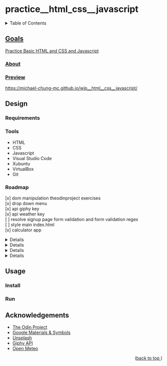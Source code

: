 # practice__html_css__javascript
<a name="readme-top"></a>
<details>
    <summary>Table of Contents</summary>
    <ol>
        <li><a href="#goals">Goals</a>
            <ul>
                <li><a href="#about">About</li>
                <li><a href="#preview">Preview</li>
            </ul>
        </li>
        <li><a href="#design">Design</li>
          <ul>
            <li><a href="#requirements">Tools</li>
            <li><a href="#tools">Tools</li>
            <li><a href="#roadmap">Roadmap</li>
          </ul>
        </li>
        <li><a href="#usage">Usage</a>
            <ul>
                <li><a href="#install">Install</li>
                <li><a href="#run">Run</li>
            </ul>
        </li>
        <li><a href="#acknowledgements">Acknowledgements</li>
    </ol>
</details>

## Goals
Practice Basic HTML and CSS and Javascript
### About
### Preview
https://michael-chung-mc.github.io/wip__html__css__javascript/
## Design
### Requirements
### Tools
* HTML
* CSS
* Javascript
* Visual Studio Code
* Xubuntu
* VirtualBox
* Git
### Roadmap
[x] dom manipulation theodinproject exercises  
[x] drop down menu  
[x] api giphy key  
[x] api weather key  
[ ] resolve signup page form validation and form validation regex  
[ ] style main index.html  
[x] calculator app
<details>
</summary>signup page</summary>

  - [x] sidebar design
  - [x] form validation
</details>


 <details>
 </summary>form validation regex</summary>

  - [x] JavaScript checks validation as the user progresses through the form. When a user leaves a form field, it should automatically validate that field.
  - [ ] Test out all possible cases.
  - [x] style validations with CSS by using the :valid and :invalid pseudo-classes
  </details>


<details>
</summary>image carousel</summary>

  - [x] next & previous to slide images
  - [x] arrow buttons to cycle images
  - [x] navigation dots to show image and also slide
  - [x] timeout to advance every 5 seconds
  </details>

<details>
</summary>library app</summary>

  - [x] display book
  - [x] add new book
  - [x] remove books
  - [x] read book
  - [x] form validation
  </details>

## Usage
### Install
### Run
## Acknowledgements
* [The Odin Project](https://www.theodinproject.com)
* [Google Materials & Symbols](fonts.google.com)
* [Unsplash](https://www.unsplash.com)
* [Giphy API](https://www.giphy.com)
* [Open Meteo](https://www.open-meteo.com)
<p align="right">(<a href="#readme-top">back to top </a>)</p>
